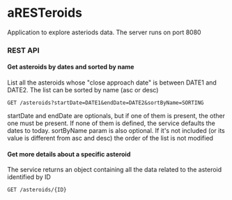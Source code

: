 # aRESTeroids

Application to explore asteriods data.
The server runs on port 8080

### REST API


#### Get asteroids by dates and sorted by name

List all the asteroids whose "close approach date" is between DATE1 and DATE2. The list can be sorted by name (asc or desc)

`GET /asteroids?startDate=DATE1&endDate=DATE2&sortByName=SORTING`

startDate and endDate are optionals, but if one of them is present, the other one must be present. If none of them is defined, the service defaults the dates to today.
sortByName param is also optional. If it's not included (or its value is different from asc and desc) the order of the list is not modified

#### Get more details about a specific asteroid

The service returns an object containing all the data related to the asteroid identified by ID

`GET /asteroids/{ID}`
